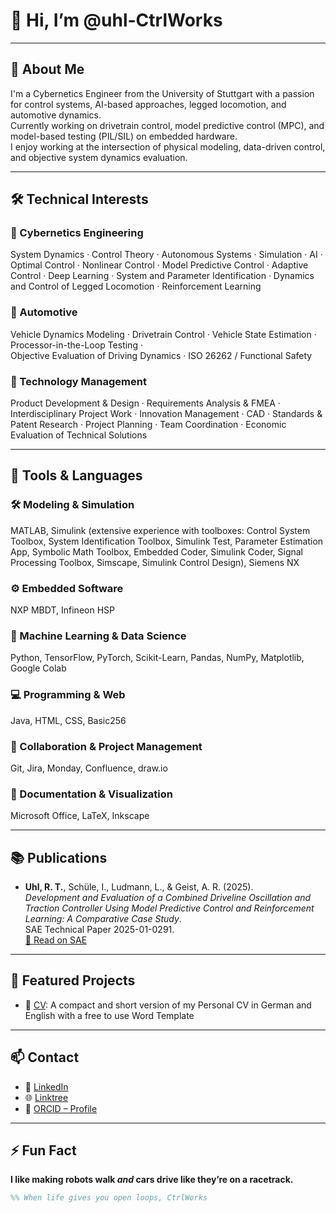 # 👋 Hi, I’m @uhl-CtrlWorks

---

## 🚀 About Me

I'm a Cybernetics Engineer from the University of Stuttgart with a passion for control systems, AI-based approaches, legged locomotion, and automotive dynamics.  
Currently working on drivetrain control, model predictive control (MPC), and model-based testing (PIL/SIL) on embedded hardware.  
I enjoy working at the intersection of physical modeling, data-driven control, and objective system dynamics evaluation.

---

## 🛠️ Technical Interests

### 🔧 Cybernetics Engineering  
System Dynamics · Control Theory · Autonomous Systems · Simulation · AI · Optimal Control · Nonlinear Control · 
Model Predictive Control · Adaptive Control · Deep Learning · System and Parameter Identification · 
Dynamics and Control of Legged Locomotion · Reinforcement Learning

### 🚗 Automotive  
Vehicle Dynamics Modeling · Drivetrain Control · Vehicle State Estimation · Processor-in-the-Loop Testing ·  
Objective Evaluation of Driving Dynamics · ISO 26262 / Functional Safety 

### 🧩 Technology Management  
Product Development & Design · Requirements Analysis & FMEA · Interdisciplinary Project Work · Innovation Management · 
CAD · Standards & Patent Research · Project Planning · Team Coordination · Economic Evaluation of Technical Solutions

---

## 🧰 Tools & Languages

### 🛠 Modeling & Simulation  
MATLAB, Simulink (extensive experience with toolboxes: Control System Toolbox, System Identification Toolbox, Simulink Test, Parameter Estimation App, Symbolic Math Toolbox, Embedded Coder, Simulink Coder, Signal Processing Toolbox, Simscape, Simulink Control Design), Siemens NX

### ⚙️ Embedded Software  
NXP MBDT, Infineon HSP

### 🤖 Machine Learning & Data Science  
Python, TensorFlow, PyTorch, Scikit-Learn, Pandas, NumPy, Matplotlib, Google Colab

### 💻 Programming & Web  
Java, HTML, CSS, Basic256

### 🧩 Collaboration & Project Management  
Git, Jira, Monday, Confluence, draw.io

### 📝 Documentation & Visualization  
Microsoft Office, LaTeX, Inkscape

---

## 📚 Publications

- **Uhl, R. T.**, Schüle, I., Ludmann, L., & Geist, A. R. (2025).  
  *Development and Evaluation of a Combined Driveline Oscillation and Traction Controller Using Model Predictive Control and Reinforcement Learning: A Comparative Case Study*.  
  SAE Technical Paper 2025-01-0291.  
  [🔗 Read on SAE](https://www.sae.org/publications/technical-papers/content/2025-01-0291/)

---

## 📂 Featured Projects  
- 🔧 [CV](https://github.com/uhl-CtrlWorks/CV): A compact and short version of my Personal CV in German and English with a free to use Word Template

---

## 📫 Contact  
- 💼 [LinkedIn](https://www.linkedin.com/in/ramon-tamino-uhl)
- 🌐 [Linktree](https://linktr.ee/uhlramon)  
- 🧬 [ORCID – Profile](https://orcid.org/0009-0005-9511-1268)  

---

## ⚡ Fun Fact  
**I like making robots walk *and* cars drive like they’re on a racetrack.**  

```matlab
%% When life gives you open loops, CtrlWorks
